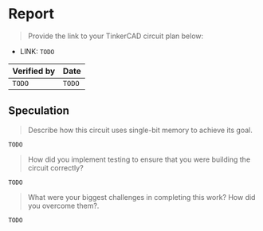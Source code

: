# Report

> Provide the link to your TinkerCAD circuit plan below:

* LINK: `TODO`

| Verified by | Date |
|:------------|:-----|
|`TODO`|`TODO`|

## Speculation

> Describe how this circuit uses single-bit memory to achieve its goal.

`TODO`

> How did you implement testing to ensure that you were building the circuit correctly?

`TODO`

> What were your biggest challenges in completing this work? How did you overcome them?.

`TODO`
